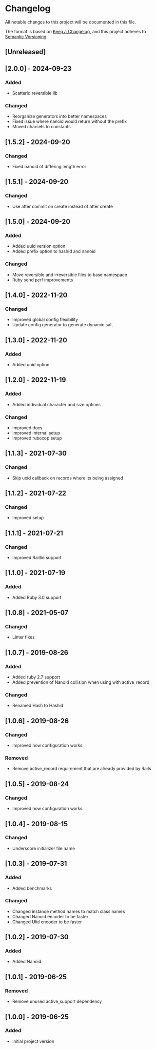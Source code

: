 # Changelog
All notable changes to this project will be documented in this file.

The format is based on [Keep a Changelog](https://keepachangelog.com/en/1.0.0/),
and this project adheres to [Semantic Versioning](https://semver.org/spec/v2.0.0.html).

## [Unreleased]

## [2.0.0] - 2024-09-23
### Added
- Scatterid reversible lib
### Changed
- Reorganize generators into better namespaces
- Fixed issue where nanoid would return without the prefix
- Moved charsets to constants

## [1.5.2] - 2024-09-20
### Changed
- Fixed nanoid of differing length error

## [1.5.1] - 2024-09-20
### Changed
- Use after commit on create instead of after create

## [1.5.0] - 2024-09-20
### Added
- Added uuid version option
- Added prefix option to hashid and nanoid
### Changed
- Move reversible and irreversible files to base namespace
- Ruby send perf improvements

## [1.4.0] - 2022-11-20
### Changed
- Improved global config flexibility
- Update config generator to generate dynamic salt

## [1.3.0] - 2022-11-20
### Added
- Added uuid option

## [1.2.0] - 2022-11-19
### Added
- Added individual character and size options
### Changed
- Improved docs
- Improved internal setup
- Improved rubocop setup

## [1.1.3] - 2021-07-30
### Changed
- Skip uxid callback on records where its being assigned

## [1.1.2] - 2021-07-22
### Changed
- Improved setup

## [1.1.1] - 2021-07-21
### Changed
- Improved Railtie support

## [1.1.0] - 2021-07-19
### Added
- Added Ruby 3.0 support

## [1.0.8] - 2021-05-07
### Changed
- Linter fixes

## [1.0.7] - 2019-08-26
### Added
- Added ruby 2.7 support
- Added prevention of Nanoid collision when using with active_record
### Changed
- Renamed Hash to Hashid

## [1.0.6] - 2019-08-26
### Changed
- Improved how configuration works
### Removed
- Remove active_record requirement that are already provided by Rails

## [1.0.5] - 2019-08-24
### Changed
- Improved how configuration works

## [1.0.4] - 2019-08-15
### Changed
- Underscore initializer file name

## [1.0.3] - 2019-07-31
### Added
- Added benchmarks
### Changed
- Changed instance method names to match class names
- Changed Nanoid encoder to be faster
- Changed Ulid encoder to be faster

## [1.0.2] - 2019-07-30
### Added
- Added Nanoid

## [1.0.1] - 2019-06-25
### Removed
- Remove unused active_support dependency

## [1.0.0] - 2019-06-25
### Added
- Initial project version
